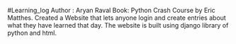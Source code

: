 #Learning_log
Author : Aryan Raval
Book: Python Crash Course by Eric Matthes.
Created a Website that lets anyone login and create entries about what they have learned that day. 
The website is built using django library of python and html.
